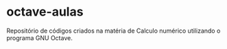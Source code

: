 # octave-aulas
Repositório de códigos criados na matéria de Calculo numérico utilizando o programa GNU Octave.
